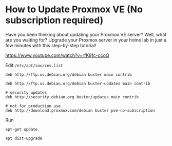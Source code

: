 # How to Update Proxmox VE (No subscription required)

Have you been thinking about updating your Proxmox VE server?  Well, what are you waiting for?  Upgrade your Proxmox server in your home lab in just a few minutes with this step-by-step tutorial!

https://www.youtube.com/watch?v=rfK8fc-ccoQ


Edit `/etc/apt/sources.list`

```
deb http://ftp.us.debian.org/debian buster main contrib

deb http://ftp.us.debian.org/debian buster-updates main contrib

# security updates
deb http://security.debian.org buster/updates main contrib

# not for production use
deb http://download.proxmox.com/debian buster pve-no-subscription
```

Run

`apt-get update`

`apt dist-upgrade`